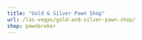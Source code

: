 ```yaml
---
title: "Gold & Silver Pawn Shop"
url: /las-vegas/gold-and-silver-pawn-shop/
shop: pawnbroker
---
```

